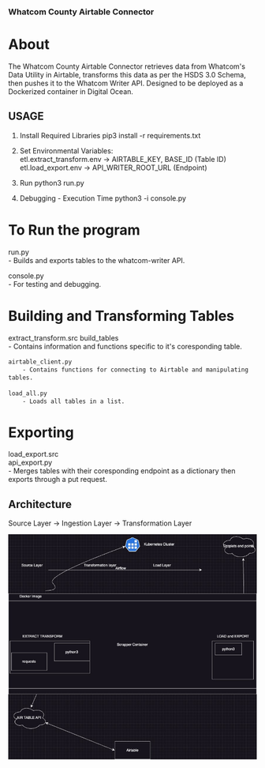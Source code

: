 ### Whatcom County Airtable Connector

# About
The Whatcom County Airtable Connector retrieves data from Whatcom's Data Utility in Airtable, transforms this data as per the HSDS 3.0 Schema, then pushes it to the Whatcom Writer API. Designed to be deployed as a Dockerized container in Digital Ocean.


## USAGE
1. Install Required Libraries
pip3 install -r requirements.txt

2. Set Environmental Variables:  
    etl.extract_transform.env -> AIRTABLE_KEY, BASE_ID (Table ID)  
    etl.load_export.env -> API_WRITER_ROOT_URL (Endpoint)  

3. Run
python3 run.py

4. Debugging - Execution Time
python3 -i console.py



# To Run the program
run.py  
    - Builds and exports tables to the whatcom-writer API.    
  
console.py  
    - For testing and debugging.


# Building and Transforming Tables #
extract_transform.src
    build_tables  
        - Contains information and functions specific to it's coresponding table.  
          
    airtable_client.py  
        - Contains functions for connecting to Airtable and manipulating tables.  
          
    load_all.py  
        - Loads all tables in a list.  
        

# Exporting #
load_export.src  
    api_export.py  
        - Merges tables with their coresponding endpoint as a dictionary then exports through a put request.  

## Architecture

Source Layer -> Ingestion Layer -> Transformation Layer

![Alt text](diagram.jpg?raw=true "Title")
